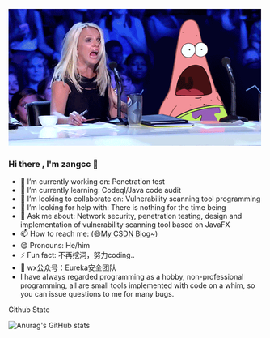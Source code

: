 ![Image text](https://github.com/zangcc/images/blob/main/britney.gif)

### Hi there , I'm zangcc 👋


- 🔭 I’m currently working on: Penetration test
- 🌱 I’m currently learning: Codeql/Java code audit
- 👯 I’m looking to collaborate on: Vulnerability scanning tool programming
- 🤔 I’m looking for help with: There is nothing for the time being
- 💬 Ask me about: Network security, penetration testing, design and implementation of vulnerability scanning tool based on JavaFX
- 📫 How to reach me: ([😄My CSDN Blog~](https://blog.csdn.net/weixin_43847838?spm=1010.2135.3001.5343))
- 😄 Pronouns: He/him
- ⚡ Fun fact: 不再挖洞，努力coding..
- 🫡 wx公众号：Eureka安全团队
- I have always regarded programming as a hobby, non-professional programming, all are small tools implemented with code on a whim, so you can issue questions to me for many bugs.

Github State

![Anurag's GitHub stats](https://github-readme-stats.vercel.app/api?username=zangcc&show_icons=true&theme=radical)
